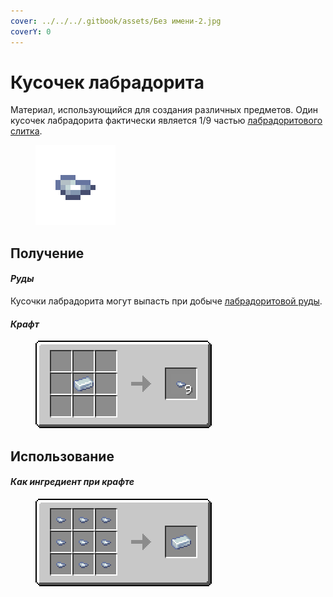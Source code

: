 ```yaml
---
cover: ../../../.gitbook/assets/Без имени-2.jpg
coverY: 0
---
```


# Кусочек лабрадорита

Материал, использующийся для создания различных предметов. Один кусочек лабрадорита фактически является 1/9 частью [лабрадоритового слитка](labradoritovyi-slitok.md).

<figure><img src="../../../.gitbook/assets/silver_ore_nugget.png" alt=""><figcaption></figcaption></figure>

## Получение

#### _Руды_

Кусочки лабрадорита могут выпасть при добыче [лабрадоритовой руды](../../rudy/labradoritovaya-ruda.md).

#### _Крафт_

<figure><img src="../../../.gitbook/assets/silver_ore_nugget_result-multi.png" alt=""><figcaption></figcaption></figure>

## Использование

#### _Как ингредиент при крафте_

<figure><img src="../../../.gitbook/assets/silver_ore_ingot_result-x1.png" alt=""><figcaption></figcaption></figure>
